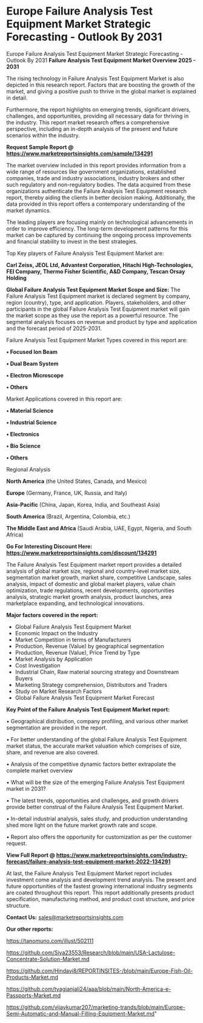 # Europe Failure Analysis Test Equipment Market Strategic Forecasting - Outlook By 2031
Europe Failure Analysis Test Equipment Market Strategic Forecasting - Outlook By 2031
<Strong> Failure Analysis Test Equipment Market Overview 2025 - 2031</strong>

The rising technology in Failure Analysis Test Equipment Market is also depicted in this research report. Factors that are boosting the growth of the market, and giving a positive push to thrive in the global market is explained in detail.

Furthermore, the report highlights on emerging trends, significant drivers, challenges, and opportunities, providing all necessary data for thriving in the industry. This report market research offers a comprehensive perspective, including an in-depth analysis of the present and future scenarios within the industry.

<strong>Request Sample Report @ <a href=https://www.marketreportsinsights.com/sample/134291>https://www.marketreportsinsights.com/sample/134291</a></strong>

The market overview included in this report provides information from a wide range of resources like government organizations, established companies, trade and industry associations, industry brokers and other such regulatory and non-regulatory bodies. The data acquired from these organizations authenticate the Failure Analysis Test Equipment research report, thereby aiding the clients in better decision making. Additionally, the data provided in this report offers a contemporary understanding of the market dynamics.

The leading players are focusing mainly on technological advancements in order to improve efficiency. The long-term development patterns for this market can be captured by continuing the ongoing process improvements and financial stability to invest in the best strategies.

Top Key players of Failure Analysis Test Equipment Market are:

<strong>Carl Zeiss, JEOL Ltd, Advantest Corporation, Hitachi High-Technologies, FEI Company, Thermo Fisher Scientific, A&D Company, Tescan Orsay Holding</strong>

<strong><b>Global Failure Analysis Test Equipment Market Scope and Size:</b></strong>
The Failure Analysis Test Equipment market is declared segment by company, region (country), type, and application. Players, stakeholders, and other participants in the global Failure Analysis Test Equipment market will gain the market scope as they use the report as a powerful resource. The segmental analysis focuses on revenue and product by type and application and the forecast period of 2025-2031.

Failure Analysis Test Equipment Market Types covered in this report are:

<strong>• Focused Ion Beam

• Dual Beam System

• Electron Microscope

• Others</strong>

Market Applications covered in this report are:

<strong>• Material Science

• Industrial Science

• Electronics

• Bio Science

• Others</strong> 

Regional Analysis

<strong>North America</strong> (the United States, Canada, and Mexico)

<strong>Europe</strong> (Germany, France, UK, Russia, and Italy)

<strong>Asia-Pacific</strong> (China, Japan, Korea, India, and Southeast Asia)

<strong>South America</strong> (Brazil, Argentina, Colombia, etc.)

<strong>The Middle East and Africa</strong> (Saudi Arabia, UAE, Egypt, Nigeria, and South Africa)

<strong>Go For Interesting Discount Here: <a href=https://www.marketreportsinsights.com/discount/134291>https://www.marketreportsinsights.com/discount/134291</a></strong>

The Failure Analysis Test Equipment market report provides a detailed analysis of global market size, regional and country-level market size, segmentation market growth, market share, competitive Landscape, sales analysis, impact of domestic and global market players, value chain optimization, trade regulations, recent developments, opportunities analysis, strategic market growth analysis, product launches, area marketplace expanding, and technological innovations.

<strong><b>Major factors covered in the report:</b></strong>
<ul>
  <li>Global Failure Analysis Test Equipment Market </li>
  <li>Economic Impact on the Industry</li>
  <li>Market Competition in terms of Manufacturers</li>
  <li>Production, Revenue (Value) by geographical segmentation</li>
  <li>Production, Revenue (Value), Price Trend by Type</li>
  <li>Market Analysis by Application</li>
  <li>Cost Investigation</li>
  <li>Industrial Chain, Raw material sourcing strategy and Downstream Buyers</li>
  <li>Marketing Strategy comprehension, Distributors and Traders</li>
  <li>Study on Market Research Factors</li>
  <li>Global Failure Analysis Test Equipment Market Forecast</li>
</ul>

<strong><b>Key Point of the Failure Analysis Test Equipment Market report:</b></strong>

• Geographical distribution, company profiling, and various other market segmentation are provided in the report.

• For better understanding of the global Failure Analysis Test Equipment market status, the accurate market valuation which comprises of size, share, and revenue are also covered.

• Analysis of the competitive dynamic factors better extrapolate the complete market overview

• What will be the size of the emerging Failure Analysis Test Equipment market in 2031?

• The latest trends, opportunities and challenges, and growth drivers provide better construal of the Failure Analysis Test Equipment Market.

• In-detail industrial analysis, sales study, and production understanding shed more light on the future market growth rate and scope.

• Report also offers the opportunity for customization as per the customer request.

<strong><b>View Full Report @ <a href=https://www.marketreportsinsights.com/industry-forecast/failure-analysis-test-equipment-market-2022-134291>https://www.marketreportsinsights.com/industry-forecast/failure-analysis-test-equipment-market-2022-134291</a></b></strong>


At last, the Failure Analysis Test Equipment Market report includes investment come analysis and development trend analysis. The present and future opportunities of the fastest growing international industry segments are coated throughout this report. This report additionally presents product specification, manufacturing method, and product cost structure, and price structure.

<strong>Contact Us:</strong>
sales@marketreportsinsights.com

<strong>Our other reports:</strong>

<a href=https://tanomuno.com/illust/502111>https://tanomuno.com/illust/502111</a>

<a href=https://github.com/Siya23553/Research/blob/main/USA-Lactulose-Concentrate-Solution-Market.md>https://github.com/Siya23553/Research/blob/main/USA-Lactulose-Concentrate-Solution-Market.md</a>

<a href=https://github.com/Hindavi8/REPORTINSITES-/blob/main/Europe-Fish-Oil-Products-Market.md>https://github.com/Hindavi8/REPORTINSITES-/blob/main/Europe-Fish-Oil-Products-Market.md</a>

<a href=https://github.com/tyagianjali24/aaa/blob/main/North-America-e-Passports-Market.md>https://github.com/tyagianjali24/aaa/blob/main/North-America-e-Passports-Market.md</a>

<a href=https://github.com/vijaykumar207/marketing-trands/blob/main/Europe-Semi-Automatic-and-Manual-Filling-Equipment-Market.md>https://github.com/vijaykumar207/marketing-trands/blob/main/Europe-Semi-Automatic-and-Manual-Filling-Equipment-Market.md</a>"

